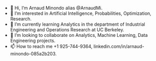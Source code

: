 - 👋 Hi, I’m Arnaud Minondo alias @ArnaudMi.
- 👀 I’m interested in Artificial Intelligence, Probabilities, Optimization, Research.
- 🌱 I’m currently learning Analytics in the department of Industrial Engineering and Operations Research at UC Berkeley.
- 💞️ I’m looking to collaborate on Analytics, Machine Learning, Data Engineering projects.
- 📫 How to reach me +1 925-744-9364,  linkedin.com/in/arnaud-minondo-085a2b203.

<!---
ArnaudMi/ArnaudMi is a ✨ special ✨ repository because its `README.md` (this file) appears on your GitHub profile.
You can click the Preview link to take a look at your changes.
--->
